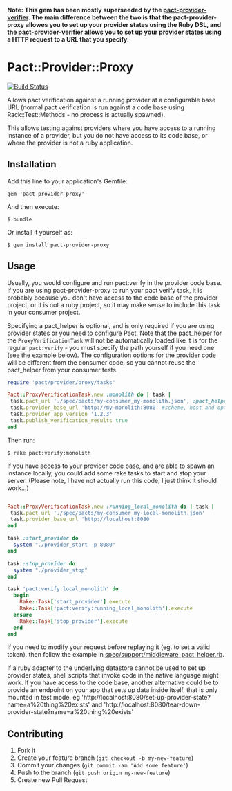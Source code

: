 __Note: This gem has been mostly superseeded by the [pact-provider-verifier](https://github.com/pact-foundation/pact-provider-verifier). The main difference between the two is that the pact-provider-proxy allowes you to set up your provider states using the Ruby DSL, and the pact-provider-verifier allows you to set up your provider states using a HTTP request to a URL that you specify.__

# Pact::Provider::Proxy

[![Build Status](https://travis-ci.org/pact-foundation/pact-provider-proxy.svg?branch=master)](https://travis-ci.org/pact-foundation/pact-provider-proxy)

Allows pact verification against a running provider at a configurable base URL (normal pact verification is run against a code base using Rack::Test::Methods - no process is actually spawned).

This allows testing against providers where you have access to a running instance of a provider, but you do not have access to its code base, or where the provider is not a ruby application.

## Installation

Add this line to your application's Gemfile:

    gem 'pact-provider-proxy'

And then execute:

    $ bundle

Or install it yourself as:

    $ gem install pact-provider-proxy

## Usage

Usually, you would configure and run pact:verify in the provider code base.
If you are using pact-provider-proxy to run your pact verify task, it is probably because you don't have access to the code base of the provider project, or it is not a ruby project, so it may make sense to include this task in your consumer project.

Specifying a pact_helper is optional, and is only required if you are using provider states or you need to configure Pact. Note that the pact_helper for the `ProxyVerificationTask` will not be automatically loaded like it is for the regular `pact:verify` - you must specify the path yourself if you need one (see the example below). The configuration options for the provider code will be different from the consumer code, so you cannot reuse the pact_helper from your consumer tests.

```ruby
require 'pact/provider/proxy/tasks'

Pact::ProxyVerificationTask.new :monolith do | task |
 task.pact_url './spec/pacts/my-consumer_my-monolith.json', :pact_helper => './spec/support/monolith_pact_helper'
 task.provider_base_url 'http://my-monolith:8080' #scheme, host and optional port
 task.provider_app_version '1.2.3'
 task.publish_verification_results true
end
```

Then run:

    $ rake pact:verify:monolith

If you have access to your provider code base, and are able to spawn an instance locally, you could add some rake tasks to start and stop your server. (Please note, I have not actually run this code, I just think it should work...)

```ruby

Pact::ProxyVerificationTask.new :running_local_monolith do | task |
 task.pact_url './spec/pacts/my-consumer_my-local-monolith.json'
 task.provider_base_url 'http://localhost:8080'
end

task :start_provider do
  system "./provider_start -p 8080"
end

task :stop_provider do
  system "./provider_stop"
end

task 'pact:verify:local_monolith' do
  begin
    Rake::Task['start_provider'].execute
    Rake::Task['pact:verify:running_local_monolith'].execute
  ensure
    Rake::Task['stop_provider'].execute
  end
end

```

If you need to modify your request before replaying it (eg. to set a valid token), then follow the example in [spec/support/middleware_pact_helper.rb](spec/support/middleware_pact_helper.rb).

If a ruby adapter to the underlying datastore cannot be used to set up provider states, shell scripts that invoke code in the native language might work. If you have access to the code base, another alternative could be to provide an endpoint on your app that sets up data inside itself, that is only mounted in test mode. eg 'http://localhost:8080/set-up-provider-state?name=a%20thing%20exists' and 'http://localhost:8080/tear-down-provider-state?name=a%20thing%20exists'

## Contributing

1. Fork it
2. Create your feature branch (`git checkout -b my-new-feature`)
3. Commit your changes (`git commit -am 'Add some feature'`)
4. Push to the branch (`git push origin my-new-feature`)
5. Create new Pull Request
